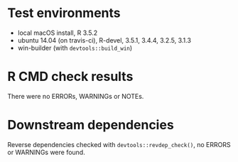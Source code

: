 # Test environments

* local macOS install, R 3.5.2
* ubuntu 14.04 (on travis-ci), R-devel, 3.5.1, 3.4.4, 3.2.5, 3.1.3
* win-builder (with `devtools::build_win`)

# R CMD check results

There were no ERRORs, WARNINGs or NOTEs.

# Downstream dependencies

Reverse dependencies checked with `devtools::revdep_check()`, no ERRORS or WARNINGs were found.
